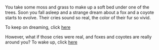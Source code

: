 You take some moss and grass to make up a soft bed under one of the trees. Soon you fall 
asleep and a strange dream about a fox and a coyote starts to evolve.
Their cries sound so real, the color of their fur so vivid.

To keep on dreaming, click [here](./dream/dream.md)

However, what if those cries were real, and foxes and coyotes are really around you? To wake up, click [here](./wakeup/wakeup.md)